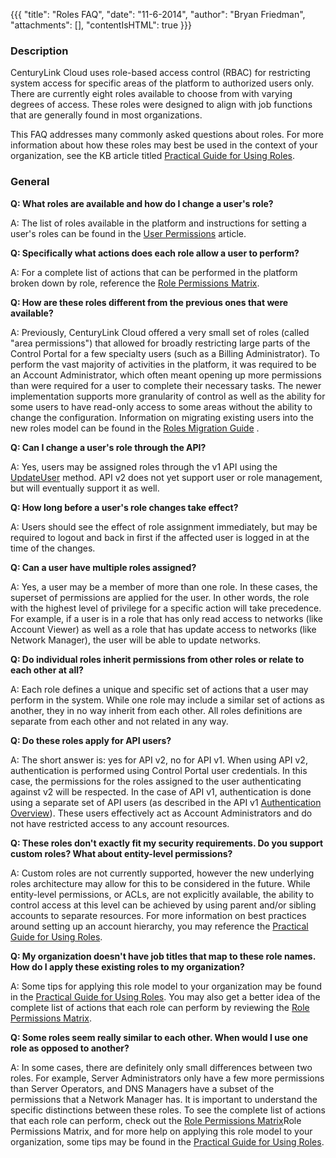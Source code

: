{{{
  "title": "Roles FAQ",
  "date": "11-6-2014",
  "author": "Bryan Friedman",
  "attachments": [],
  "contentIsHTML": true
}}}

<h3><strong>Description</strong></h3>
<p>CenturyLink Cloud uses role-based access control (RBAC) for restricting system access for specific areas of the platform to authorized users only. There are currently eight roles available to choose from with varying degrees of access. These roles
  were designed to align with job functions that are generally found in most organizations.</p>
<p>This FAQ addresses many commonly asked questions about roles. For more information about how these roles may best be used in the context of your organization, see the KB article titled <a href="../Accounts & Users/practical-guide-for-using-roles.md">Practical Guide for Using Roles</a>.</p>

<h3><strong>General</strong></h3>
<p><strong>Q: <strong>What roles are available and ho</strong>w do I change a user's role?</strong>
</p>
<p>A: The list of roles available in the platform and instructions for setting a user's roles can be found in the <a href="../../accounts-&-users/user-permissions/">User Permissions</a> article.</p>

<p><strong>Q: Specifically what actions does each role allow a user to perform?</strong>
</p>
<p>A: For a complete list of actions that can be performed in the platform broken down by role, reference the <a href="../../accounts-&-users/role-permissions-matrix/">Role Permissions Matrix</a>.</p>

<p><strong>Q: How are these roles different from the previous ones that were available?</strong>
</p>
<p>A: Previously, CenturyLink Cloud offered a very small set of roles (called "area permissions") that allowed for broadly restricting large parts of the Control Portal for a few specialty users (such as a Billing Administrator). To perform the vast majority
  of activities in the platform, it was required to be an Account Administrator, which often meant opening up more permissions than were required for a user to complete their necessary tasks. The newer implementation supports more granularity of control
  as well as the ability for some users to have read-only access to some areas without the ability to change the configuration. Information on migrating existing users into the new roles model can be found in the <a href="../../accounts-&-users/roles-migration-guide/">Roles Migration Guide</a> .</p>

<p><strong>Q: Can I change a user's role through the API?</strong>
</p>
<p>A: Yes, users may be assigned roles through the v1 API using the <a href="https://t3n.zendesk.com/entries/22454018-UpdateUser" target="_blank">UpdateUser</a> method. API v2 does not yet support user or role management, but will eventually support
  it as well.<em><br /></em>
</p>

<p><strong>Q: How long before a user's role changes take effect?</strong>
</p>
<p>A: Users should see the effect of role assignment immediately, but may be required to logout and back in first if the affected user is logged in at the time of the changes.</p>

<p><strong>Q: Can a user have multiple roles assigned?</strong>
</p>
<p>A: Yes, a user may be a member of more than one role. In these cases, the superset of permissions are applied for the user. In other words, the role with the highest level of privilege for a specific action will take precedence. For example, if a user
  is in a role that has only read access to networks (like Account Viewer) as well as a role that has update access to networks (like Network Manager), the user will be able to update networks.</p>

<p><strong>Q: Do individual roles inherit permissions from other roles or relate to each other at all?</strong>
</p>
<p>A: Each role defines a unique and specific set of actions that a user may perform in the system. While one role may include a similar set of actions as another, they in no way inherit from each other. All roles definitions are separate from each other
  and not related in any way.</p>

<p><strong>Q: Do these roles apply for API users?</strong>
</p>
<p>A: The short answer is: yes for API v2, no for API v1. When using API v2, authentication is performed using Control Portal user credentials. In this case, the permissions for the roles assigned to the user authenticating against v2 will be respected.
  In the case of API v1, authentication is done using a separate set of API users (as described in the API v1 <a href="https://t3n.zendesk.com/entries/20345423-Authentication-Overview" target="_blank">Authentication Overview</a>). These users effectively
  act as Account Administrators and do not have restricted access to any account resources.</p>

<p><strong>Q: These roles don't exactly fit my security requirements. Do you support custom roles? What about entity-level permissions?</strong>
</p>
<p>A: Custom roles are not currently supported, however the new underlying roles architecture may allow for this to be considered in the future. While entity-level permissions, or ACLs, are not explicitly available, the ability to control access at this
  level can be achieved by using parent and/or sibling accounts to separate resources. For more information on best practices around setting up an account hierarchy, you may reference the <a href="../../accounts-&-users/practical-guide-for-using-roles/">Practical Guide for Using Roles</a>.</p>

<p><strong>Q: My organization doesn't have job titles that map to these role names. How do I apply these existing roles to my organization?</strong>
</p>
<p>A: Some tips for applying this role model to your organization may be found in the <a href="../../accounts-&-users/practical-guide-for-using-roles/">Practical Guide for Using Roles</a>. You may also get a better
  idea of the complete list of actions that each role can perform by reviewing the <a href="../../accounts-&-users/role-permissions-matrix/">Role Permissions Matrix</a>.</p>


<p><strong>Q: Some roles seem really similar to each other. When would I use one role as opposed to another?</strong>
</p>
<p>A: In some cases, there are definitely only small differences between two roles. For example, Server Administrators only have a few more permissions than Server Operators, and DNS Managers have a subset of the permissions that a Network Manager has. It
  is important to understand the specific distinctions between these roles. To see the complete list of actions that each role can perform, check out the <a href="../../accounts-&-users/role-permissions-matrix/">Role Permissions Matrix</a>Role Permissions Matrix</a>,
  and for more help on applying this role model to your organization, some tips may be found in the <a href="../../accounts-&-users/practical-guide-for-using-roles/">Practical Guide for Using Roles</a>.</p>
